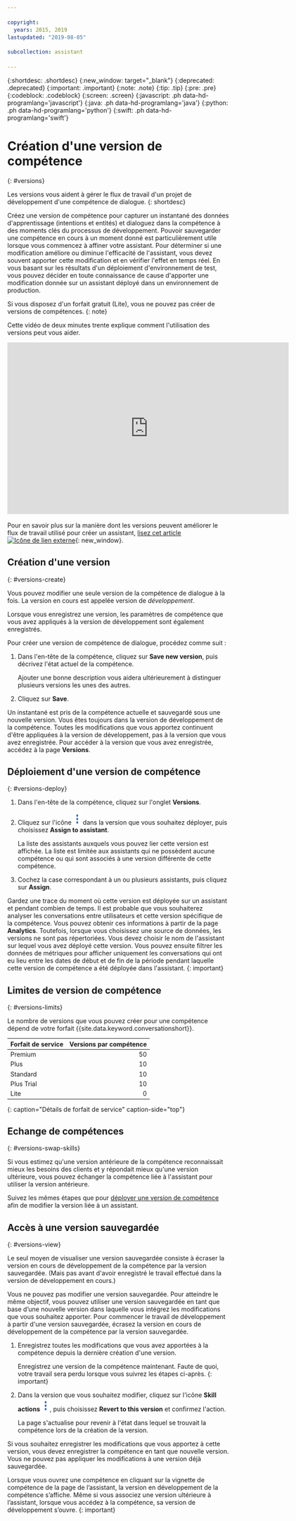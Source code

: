 ```yaml
---

copyright:
  years: 2015, 2019
lastupdated: "2019-08-05"

subcollection: assistant

---
```


{:shortdesc: .shortdesc}
{:new_window: target="_blank"}
{:deprecated: .deprecated}
{:important: .important}
{:note: .note}
{:tip: .tip}
{:pre: .pre}
{:codeblock: .codeblock}
{:screen: .screen}
{:javascript: .ph data-hd-programlang='javascript'}
{:java: .ph data-hd-programlang='java'}
{:python: .ph data-hd-programlang='python'}
{:swift: .ph data-hd-programlang='swift'}

# Création d'une version de compétence
{: #versions}

Les versions vous aident à gérer le flux de travail d'un projet de développement d'une compétence de dialogue.
{: shortdesc}

Créez une version de compétence pour capturer un instantané des données d'apprentissage (intentions et entités) et dialoguez dans la compétence à des moments clés du processus de développement. Pouvoir sauvegarder une compétence en cours à un moment donné est particulièrement utile lorsque vous commencez à affiner votre assistant. Pour déterminer si une modification améliore ou diminue l'efficacité de l'assistant, vous devez souvent apporter cette modification et en vérifier l'effet en temps réel. En vous basant sur les résultats d'un déploiement d'environnement de test, vous pouvez décider en toute connaissance de cause d'apporter une modification donnée sur un assistant déployé dans un environnement de production.

Si vous disposez d'un forfait gratuit (Lite), vous ne pouvez pas créer de versions de compétences.
{: note}

Cette vidéo de deux minutes trente explique comment l'utilisation des versions peut vous aider.

<iframe class="embed-responsive-item" id="youtubeplayer" title="Création de versions de compétences" type="text/html" width="640" height="390" src="https://www.youtube.com/embed/FDolnBxvcZ8" frameborder="0" webkitallowfullscreen mozallowfullscreen allowfullscreen> </iframe>

Pour en savoir plus sur la manière dont les versions peuvent améliorer le flux de travail utilisé pour créer un assistant, [lisez cet article ![Icône de lien externe](../../icons/launch-glyph.svg "Icône de lien externe")](https://medium.com/ibm-watson/watson-assistant-versions-announcement-d60869b1f5f){: new_window}.

## Création d'une version
{: #versions-create}

Vous pouvez modifier une seule version de la compétence de dialogue à la fois. La version en cours est appelée version de *développement*.

Lorsque vous enregistrez une version, les paramètres de compétence que vous avez appliqués à la version de développement sont également enregistrés.

Pour créer une version de compétence de dialogue, procédez comme suit :

1.  Dans l'en-tête de la compétence, cliquez sur **Save new version**, puis décrivez l'état actuel de la compétence.

    Ajouter une bonne description vous aidera ultérieurement à distinguer plusieurs versions les unes des autres.

1.  Cliquez sur **Save**.

Un instantané est pris de la compétence actuelle et sauvegardé sous une nouvelle version. Vous êtes toujours dans la version de développement de la compétence. Toutes les modifications que vous apportez continuent d'être appliquées à la version de développement, pas à la version que vous avez enregistrée. Pour accéder à la version que vous avez enregistrée, accédez à la page **Versions**.

## Déploiement d'une version de compétence
{: #versions-deploy}

1.  Dans l'en-tête de la compétence, cliquez sur l'onglet **Versions**.
1.  Cliquez sur l'icône ![Click to view actions](images/kebab-react.png) dans la version que vous souhaitez déployer, puis choisissez **Assign to assistant**.

    La liste des assistants auxquels vous pouvez lier cette version est affichée. La liste est limitée aux assistants qui ne possèdent aucune compétence ou qui sont associés à une version différente de cette compétence.
1.  Cochez la case correspondant à un ou plusieurs assistants, puis cliquez sur **Assign**.

Gardez une trace du moment où cette version est déployée sur un assistant et pendant combien de temps. Il est probable que vous souhaiterez analyser les conversations entre utilisateurs et cette version spécifique de la compétence. Vous pouvez obtenir ces informations à partir de la page **Analytics**. Toutefois, lorsque vous choisissez une source de données, les versions ne sont pas répertoriées. Vous devez choisir le nom de l'assistant sur lequel vous avez déployé cette version. Vous pouvez ensuite filtrer les données de métriques pour afficher uniquement les conversations qui ont eu lieu entre les dates de début et de fin de la période pendant laquelle cette version de compétence a été déployée dans l'assistant.
{: important}

## Limites de version de compétence
{: #versions-limits}

Le nombre de versions que vous pouvez créer pour une compétence dépend de votre forfait {{site.data.keyword.conversationshort}}.

| Forfait de service     | Versions par compétence |
|------------------|-------------------:|
| Premium          |                 50 |
| Plus             |                 10 |
| Standard         |                 10 |
| Plus Trial       |                 10 |
| Lite             |                  0 |
{: caption="Détails de forfait de service" caption-side="top"}

## Echange de compétences
{: #versions-swap-skills}

Si vous estimez qu'une version antérieure de la compétence reconnaissait mieux les besoins des clients et y répondait mieux qu'une version ultérieure, vous pouvez échanger la compétence liée à l'assistant pour utiliser la version antérieure.

Suivez les mêmes étapes que pour [déployer une version de compétence](#versions-deploy) afin de modifier la version liée à un assistant.

## Accès à une version sauvegardée
{: #versions-view}

Le seul moyen de visualiser une version sauvegardée consiste à écraser la version en cours de développement de la compétence par la version sauvegardée. (Mais pas avant d'avoir enregistré le travail effectué dans la version de développement en cours.)

Vous ne pouvez pas modifier une version sauvegardée. Pour atteindre le même objectif, vous pouvez utiliser une version sauvegardée en tant que base d’une nouvelle version dans laquelle vous intégrez les modifications que vous souhaitez apporter. Pour commencer le travail de développement à partir d'une version sauvegardée, écrasez la version en cours de développement de la compétence par la version sauvegardée.

1.  Enregistrez toutes les modifications que vous avez apportées à la compétence depuis la dernière création d'une version.

    Enregistrez une version de la compétence maintenant. Faute de quoi, votre travail sera perdu lorsque vous suivrez les étapes ci-après.
    {: important}

1.  Dans la version que vous souhaitez modifier, cliquez sur l'icône **Skill actions** ![Skill actions](images/kebab-react.png), puis choisissez **Revert to this version** et confirmez l'action.

    La page s'actualise pour revenir à l'état dans lequel se trouvait la compétence lors de la création de la version.

Si vous souhaitez enregistrer les modifications que vous apportez à cette version, vous devez enregistrer la compétence en tant que nouvelle version. Vous ne pouvez pas appliquer les modifications à une version déjà sauvegardée.

Lorsque vous ouvrez une compétence en cliquant sur la vignette de compétence de la page de l’assistant, la version en développement de la compétence s’affiche. Même si vous associez une version ultérieure à l’assistant, lorsque vous accédez à la compétence, sa version de développement s’ouvre.
{: important}

